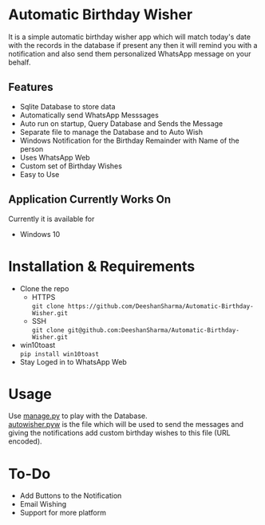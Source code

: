 # Automatic Birthday Wisher
It is a simple automatic birthday wisher app which will match today's date with the records in the database if present any then it will remind you with a notification and also send them personalized WhatsApp message on your behalf.

## Features
- Sqlite Database to store data
- Automatically send WhatsApp Messsages
- Auto run on startup, Query Database and Sends the Message
- Separate file to manage the Database and to Auto Wish
- Windows Notification for the Birthday Remainder with Name of the person
- Uses WhatsApp Web
- Custom set of Birthday Wishes
- Easy to Use

## Application Currently Works On
Currently it is available for
- Windows 10

# Installation & Requirements
- Clone the repo
	- HTTPS<br>
	`git clone https://github.com/DeeshanSharma/Automatic-Birthday-Wisher.git`
	- SSH<br>
  `git clone git@github.com:DeeshanSharma/Automatic-Birthday-Wisher.git`
- win10toast<br>
  `pip install win10toast`
- Stay Loged in to WhatsApp Web

# Usage
Use [manage.py](manage.py) to play with the Database. <br>
[autowisher.pyw](autowisher.pyw)  is the file which will be used to send the messages and giving the notifications add custom birthday wishes to this file (URL encoded).

# To-Do
- Add Buttons to the Notification
- Email Wishing
- Support for more platform
